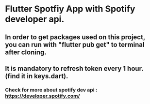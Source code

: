 # Flutter Spotfiy App with Spotify developer api.
## In order to get packages used on this project, you can run with "flutter pub get" to terminal after cloning.
## It is mandatory to refresh token every 1 hour.(find it in keys.dart).

### Check for more about spotify dev api : https://developer.spotify.com/
